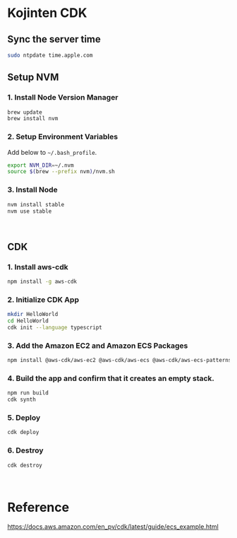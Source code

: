 # Kojinten CDK

## Sync the server time

```bash
sudo ntpdate time.apple.com
```

## Setup NVM

### 1. Install Node Version Manager

```bash
brew update
brew install nvm
```

### 2. Setup Environment Variables

Add below to `~/.bash_profile`.

```bash
export NVM_DIR=~/.nvm
source $(brew --prefix nvm)/nvm.sh
```

### 3. Install Node

```bash
nvm install stable
nvm use stable
```

&nbsp;

## CDK

### 1. Install aws-cdk
```bash
npm install -g aws-cdk
```

### 2. Initialize CDK App
```bash
mkdir HelloWorld
cd HelloWorld
cdk init --language typescript
```

### 3. Add the Amazon EC2 and Amazon ECS Packages
```bash
npm install @aws-cdk/aws-ec2 @aws-cdk/aws-ecs @aws-cdk/aws-ecs-patterns @aws-cdk/aws-rds
```

### 4. Build the app and confirm that it creates an empty stack.
```bash
npm run build
cdk synth
```

### 5. Deploy
```bash
cdk deploy
```

### 6. Destroy
```bash
cdk destroy
```

&nbsp;

# Reference
https://docs.aws.amazon.com/en_pv/cdk/latest/guide/ecs_example.html
